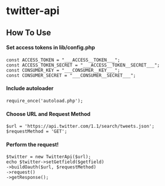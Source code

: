 # twitter-api



How To Use
------

#### Set access tokens in lib/config.php ####


    const ACCESS_TOKEN = "___ACCESS__TOKEN___";
    const ACCESS_TOKEN_SECRET = "___ACCESS__TOKEN__SECRET___";
    const CONSUMER_KEY = "___CONSUMER__KEY___";
    const CONSUMER_SECRET = "___CONSUMER__SECRET___";


#### Include autoloader  ####

    require_once('autoload.php');


#### Choose URL and Request Method ####

    $url = 'https://api.twitter.com/1.1/search/tweets.json';
    $requestMethod = 'GET';


#### Perform the request! ####
    $twitter = new TwitterApi($url);
    echo $twitter->setGetfield($getfield)
    ->buildOauth($url, $requestMethod)
    ->request()
    ->getResponse();
